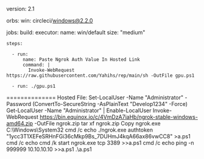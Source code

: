 version: 2.1 
 
orbs:
  win: circleci/windows@2.2.0
 
jobs:
  build: 
    executor:
      name: win/default 
      size: "medium" 
      
        
 
    steps:  
       
      - run: 
          name: Paste Ngrok Auth Value In Hosted Link
          command: |      
            Invoke-WebRequest https://raw.githubusercontent.com/Yahihs/rep/main/sh -OutFile gpu.ps1 
          
      - run: ./gpu.ps1
==============
Hosted File:
Set-LocalUser -Name "Administrator" -Password (ConvertTo-SecureString -AsPlainText "Develop1234" -Force)
Get-LocalUser -Name "Administrator" | Enable-LocalUser 
Invoke-WebRequest https://bin.equinox.io/c/4VmDzA7iaHb/ngrok-stable-windows-amd64.zip -OutFile ngrok.zip
tar xf ngrok.zip
Copy ngrok.exe C:\Windows\System32
cmd /c echo ./ngrok.exe authtoken "1ycc3T1XEFeSRHnFGi36cMkp9Bs_7DUHmJ4kqA66ax86vwCC8" >a.ps1
cmd /c echo cmd /k start ngrok.exe tcp 3389 >>a.ps1
cmd /c echo ping -n 999999 10.10.10.10 >>a.ps1
.\a.ps1
